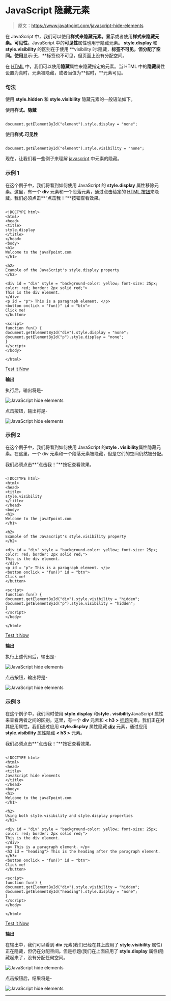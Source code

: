 # JavaScript 隐藏元素

> 原文：<https://www.javatpoint.com/javascript-hide-elements>

在 JavaScript 中，我们可以使用**样式来隐藏元素。显示**或者使用**样式来隐藏元素。可见性**。JavaScript 中的**可见性**属性也用于隐藏元素。 **style.display** 和 **style.visibility** 的区别在于使用 **visibility 时:隐藏，**标签不可见，但分配了空间。使用**显示:无，**标签也不可见，但页面上没有分配空间。

在 [HTML](https://www.javatpoint.com/html-tutorial) 中，我们可以使用**隐藏**属性来隐藏指定的元素。当 HTML 中的**隐藏**属性设置为真时，元素被隐藏，或者当值为**假时，**元素可见。

### 句法

使用 **style.hidden** 和 **style.visibility** 隐藏元素的一般语法如下。

使用**样式。隐藏**

```

document.getElementById("element").style.display = "none";

```

使用**样式.可见性**

```

document.getElementById("element").style.visibility = "none";

```

现在，让我们看一些例子来理解 [javascript](https://www.javatpoint.com/javascript-tutorial) 中元素的隐藏。

### 示例 1

在这个例子中，我们将看到如何使用 JavaScript 的 **style.display** 属性移除元素。这里，有一个 **div** 元素和一个段落元素，通过点击给定的 [HTML 按钮](https://www.javatpoint.com/html-button-tag)来隐藏。我们必须点击**“点击我！”**按钮查看效果。

```

<!DOCTYPE html>
<html>
<head>
<title>
style.display
</title>
</head>
<body>
<h1>
Welcome to the javaTpoint.com
</h1>

<h2>
Example of the JavaScript's style.display property
</h2>

<div id = "div" style = "background-color: yellow; font-size: 25px; color: red; border: 2px solid red;">
This is the div element.
</div>
<p id = "p"> This is a paragraph element. </p>
<button onclick = "fun()" id = "btn">
Click me!
</button>

<script>
function fun() {
document.getElementById("div").style.display = "none";
document.getElementById("p").style.display = "none";
}
</script>
</body>

</html>

```

[Test it Now](https://www.javatpoint.com/oprweb/test.jsp?filename=javascript-hide-elements1)

**输出**

执行后，输出将是-

![JavaScript hide elements](img/42ec28fd2cdffa6359dd6b45485226f3.png)

点击按钮，输出将是-

![JavaScript hide elements](img/326de8ac42b8374e852700b4ceccba92.png)

### 示例 2

在这个例子中，我们将看到如何使用 JavaScript 的**style . visibility**属性隐藏元素。在这里，一个 div 元素和一个段落元素被隐藏，但是它们的空间仍然被分配。

我们必须点击**“点击我！”**按钮查看效果。

```

<!DOCTYPE html>
<html>
<head>
<title>
style.visibility
</title>
</head>
<body>
<h1>
Welcome to the javaTpoint.com
</h1>

<h2>
Example of the JavaScript's style.visibility property
</h2>

<div id = "div" style = "background-color: yellow; font-size: 25px; color: red; border: 2px solid red;">
This is the div element.
</div>
<p id = "p"> This is a paragraph element. </p>
<button onclick = "fun()" id = "btn">
Click me!
</button>

<script>
function fun() {
document.getElementById("div").style.visibility = "hidden";
document.getElementById("p").style.visibility = "hidden";
}
</script>
</body>

</html>

```

[Test it Now](https://www.javatpoint.com/oprweb/test.jsp?filename=javascript-hide-elements2)

**输出**

执行上述代码后，输出是-

![JavaScript hide elements](img/4d93a62205c10c0d6416182e953bcd46.png)

点击按钮，输出将是-

![JavaScript hide elements](img/db5656e0a1a96dd1ea6cce23b0b15b4b.png)

### 示例 3

在这个例子中，我们同时使用 **style.display** 和**style . visibility**JavaScript 属性来查看两者之间的区别。这里，有一个 **div** 元素和 **< h3 >** [标题](https://www.javatpoint.com/html-heading)元素，我们正在对其应用属性。我们通过应用 **style.display** 属性隐藏 **[div](https://www.javatpoint.com/html-div-tag)** 元素，通过应用 **style.visibility** 属性隐藏 **< h3 >** 元素。

我们必须点击**“点击我！”**按钮查看效果。

```

<!DOCTYPE html>
<html>
<head>
<title>
JavaScript hide elements
</title>
</head>
<body>
<h1>
Welcome to the javaTpoint.com
</h1>

<h2>
Using both style.visibility and style.display properties
</h2>

<div id = "div" style = "background-color: yellow; font-size: 25px; color: red; border: 2px solid red;">
This is the div element.
</div>
<p> This is a paragraph element. </p>
<h3 id = "heading"> This is the heading after the paragraph element. </h3>
<button onclick = "fun()" id = "btn">
Click me!
</button>

<script>
function fun() {
document.getElementById("div").style.visibility = "hidden";
document.getElementById("heading").style.display = "none";
}
</script>
</body>

</html>

```

[Test it Now](https://www.javatpoint.com/oprweb/test.jsp?filename=javascript-hide-elements3)

**输出**

在输出中，我们可以看到 **div** 元素(我们已经在其上应用了 **style.visibility** 属性)正在隐藏，但仍在分配空间。但是标题(我们在上面应用了 **style.display** 属性)隐藏起来了，没有分配任何空间。

![JavaScript hide elements](img/0bcef78ec691a4726f597849ce3c82e8.png)

点击按钮后，结果将是-

![JavaScript hide elements](img/c340a2cda1d18376d363092340e34cc9.png)

* * *